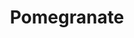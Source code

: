 ---
templateKey: blog-post
featuredpost: false
featuredimage: /assets/Pomegranate.png
title: Pomegranate
description: Fruit
testfield: 1274
---